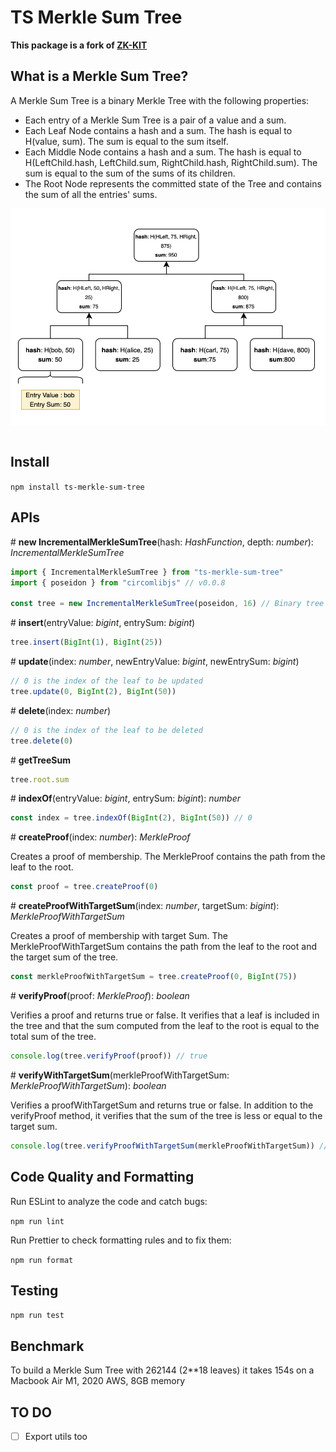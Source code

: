 # TS Merkle Sum Tree

**This package is a fork of [ZK-KIT](https://github.com/privacy-scaling-explorations/zk-kit)**

## What is a Merkle Sum Tree?

A Merkle Sum Tree is a binary Merkle Tree with the following properties:

- Each entry of a Merkle Sum Tree is a pair of a value and a sum. 
- Each Leaf Node contains a hash and a sum. The hash is equal to H(value, sum). The sum is equal to the sum itself.
- Each Middle Node contains a hash and a sum. The hash is equal to H(LeftChild.hash, LeftChild.sum, RightChild.hash, RightChild.sum). The sum is equal to the sum of the sums of its children.
- The Root Node represents the committed state of the Tree and contains the sum of all the entries' sums.

<div align="center">
<img src="./imgs/mst.png" width="600" align="center" />
</div>
<br>

## Install 

```npm install ts-merkle-sum-tree``` 

## APIs

\# **new IncrementalMerkleSumTree**(hash: _HashFunction_, depth: _number_): _IncrementalMerkleSumTree_

```typescript
import { IncrementalMerkleSumTree } from "ts-merkle-sum-tree"
import { poseidon } from "circomlibjs" // v0.0.8

const tree = new IncrementalMerkleSumTree(poseidon, 16) // Binary tree with 16 levels and poseidon hash function
```

\# **insert**(entryValue: _bigint_, entrySum: _bigint_)

```typescript
tree.insert(BigInt(1), BigInt(25))
```

\# **update**(index: _number_, newEntryValue: _bigint_, newEntrySum: _bigint_)

```typescript
// 0 is the index of the leaf to be updated
tree.update(0, BigInt(2), BigInt(50))
```

\# **delete**(index: _number_)

```typescript
// 0 is the index of the leaf to be deleted
tree.delete(0)
```

\# **getTreeSum** 

```typescript
tree.root.sum 
```

\# **indexOf**(entryValue: _bigint_, entrySum: _bigint_): _number_

```typescript
const index = tree.indexOf(BigInt(2), BigInt(50)) // 0
```

\# **createProof**(index: _number_): _MerkleProof_

Creates a proof of membership. The MerkleProof contains the path from the leaf to the root.

```typescript
const proof = tree.createProof(0)
```

\# **createProofWithTargetSum**(index: _number_, targetSum: _bigint_): _MerkleProofWithTargetSum_

Creates a proof of membership with target Sum. The MerkleProofWithTargetSum contains the path from the leaf to the root and the target sum of the tree.

```typescript
const merkleProofWithTargetSum = tree.createProof(0, BigInt(75))
```

\# **verifyProof**(proof: _MerkleProof_): _boolean_

Verifies a proof and returns true or false.
It verifies that a leaf is included in the tree and that the sum computed from the leaf to the root is equal to the total sum of the tree.

```typescript
console.log(tree.verifyProof(proof)) // true
```

\# **verifyWithTargetSum**(merkleProofWithTargetSum: _MerkleProofWithTargetSum_): _boolean_

Verifies a proofWithTargetSum and returns true or false.
In addition to the verifyProof method, it verifies that the sum of the tree is less or equal to the target sum.

```typescript
console.log(tree.verifyProofWithTargetSum(merkleProofWithTargetSum)) // true
```
## Code Quality and Formatting

Run ESLint to analyze the code and catch bugs:

```npm run lint```

Run Prettier to check formatting rules and to fix them:

```npm run format```

## Testing

```npm run test```


## Benchmark

To build a Merkle Sum Tree with 262144 (2**18 leaves) it takes 154s on a Macbook Air M1, 2020 AWS, 8GB memory

## TO DO 
- [ ] Export utils too